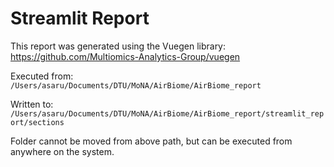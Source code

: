 # Streamlit Report

This report was generated using the Vuegen library:
https://github.com/Multiomics-Analytics-Group/vuegen

Executed from: `/Users/asaru/Documents/DTU/MoNA/AirBiome/AirBiome_report`

Written to: `/Users/asaru/Documents/DTU/MoNA/AirBiome/AirBiome_report/streamlit_report/sections`

Folder cannot be moved from above path, but can be executed
from anywhere on the system.
